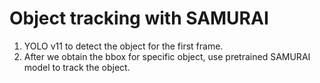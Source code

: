 # Object tracking with SAMURAI

1. YOLO v11 to detect the object for the first frame.
2. After we obtain the bbox for specific object, use pretrained SAMURAI model to track the object.